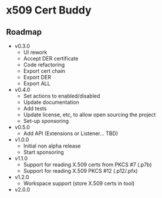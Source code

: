 # x509 Cert Buddy

## Roadmap

- v0.3.0 
  - UI rework
  - Accept DER certificate
  - Code refactoring
  - Export cert chain
  - Export DER
  - Export ALL
- v0.4.0
  - Set actions to enabled/disabled 
  - Update documentation
  - Add tests
  - Update license, etc, to allow open sourcing the project
  - Set-up sponsoring
- v0.5.0 
  - Add API (Extensions or Listener... TBD)
- v1.0.0 
  - Initial non alpha release
  - Start sponsoring
- v1.1.0 
  - Support for reading X.509 certs from PKCS #7 (.p7b)
  - Support for reading X.509 PKCS #12 (.p12/.pfx)
- v1.2.0
  - Workspace support (store X.509 certs in tool)
- v2.0.0